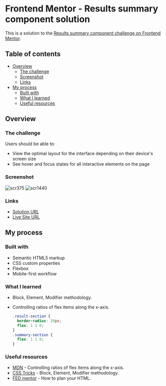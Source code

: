 # Frontend Mentor - Results summary component solution

This is a solution to the [Results summary component challenge on Frontend Mentor](https://www.frontendmentor.io/challenges/results-summary-component-CE_K6s0maV).

## Table of contents

- [Overview](#overview)
  - [The challenge](#the-challenge)
  - [Screenshot](#screenshot)
  - [Links](#links)
- [My process](#my-process)
  - [Built with](#built-with)
  - [What I learned](#what-i-learned)
  - [Useful resources](#useful-resources)

## Overview

### The challenge

Users should be able to:

- View the optimal layout for the interface depending on their device's screen size
- See hover and focus states for all interactive elements on the page


### Screenshot

![scr375](https://github.com/ren-dani/results-summary-component-main/assets/126762774/6bca8cff-54f7-415a-b8f9-9b67d853f4cd)
![scr1440](https://github.com/ren-dani/results-summary-component-main/assets/126762774/135fd641-ed98-487d-8180-4a587245ee20)


### Links

- [Solution URL](https://github.com/ren-dani/results-summary-component-main)
- [Live Site URL](https://ren-dani.github.io/results-summary-component-main/)


## My process

### Built with

- Semantic HTML5 markup
- CSS custom properties
- Flexbox
- Mobile-first workflow


### What I learned

- Block, Element, Modifier methodology.
- Controlling ratios of flex items along the x-axis.

  ```css
  .result-section {
    border-radius: 20px;
    flex: 1 1 0;
  }
  .summary-section {
    flex: 1 1 0;
  }
  ```

### Useful resources

- [MDN](https://developer.mozilla.org/en-US/docs/Web/CSS/CSS_flexible_box_layout/Controlling_ratios_of_flex_items_along_the_main_axis) - Controlling ratios of flex items along the x-axis.
- [CSS Tricks](https://css-tricks.com/bem-101/) - Block, Element, Modifier methodology.
- [FED mentor](https://fedmentor.dev/posts/html-plan-product-preview/) - How to plan your HTML.
